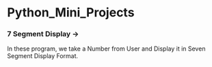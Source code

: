 # Python_Mini_Projects

### 7 Segment Display ->
In these program, we take a Number from User and Display it in Seven Segment Display Format.
<br>
###
